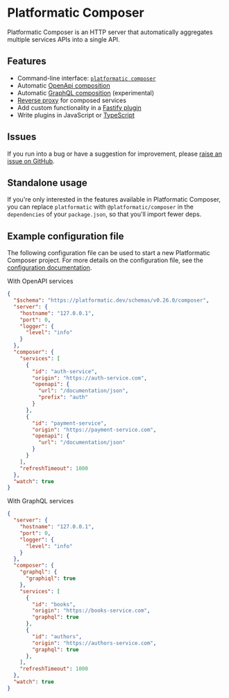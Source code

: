 # Platformatic Composer

Platformatic Composer is an HTTP server that automatically aggregates multiple
services APIs into a single API.

## Features

- Command-line interface: [`platformatic composer`](/reference/cli.md#composer)
- Automatic [OpenApi composition](/reference/composer/configuration.md#composer)
- Automatic [GraphQL composition](/reference/composer/configuration.md#composer) (experimental)
- [Reverse proxy](/reference/composer/configuration.md#composer) for composed services
- Add custom functionality in a [Fastify plugin](/reference/composer/plugin.md)
- Write plugins in JavaScript or [TypeScript](/reference/cli.md#compile)

## Issues

If you run into a bug or have a suggestion for improvement, please
[raise an issue on GitHub](https://github.com/platformatic/platformatic/issues/new).

## Standalone usage

If you're only interested in the features available in Platformatic Composer, you can replace `platformatic` with `@platformatic/composer` in the `dependencies` of your `package.json`, so that you'll import fewer deps.

## Example configuration file

The following configuration file can be used to start a new Platformatic
Composer project. For more details on the configuration file, see the
[configuration documentation](/reference/composer/configuration.md).

With OpenAPI services

```json
{
  "$schema": "https://platformatic.dev/schemas/v0.26.0/composer",
  "server": {
    "hostname": "127.0.0.1",
    "port": 0,
    "logger": {
      "level": "info"
    }
  },
  "composer": {
    "services": [
      {
        "id": "auth-service",
        "origin": "https://auth-service.com",
        "openapi": {
          "url": "/documentation/json",
          "prefix": "auth"
        }
      },
      {
        "id": "payment-service",
        "origin": "https://payment-service.com",
        "openapi": {
          "url": "/documentation/json"
        }
      }
    ],
    "refreshTimeout": 1000
  },
  "watch": true
}
```

With GraphQL services

```json
{
  "server": {
    "hostname": "127.0.0.1",
    "port": 0,
    "logger": {
      "level": "info"
    }
  },
  "composer": {
    "graphql": {
      "graphiql": true
    },
    "services": [
      {
        "id": "books",
        "origin": "https://books-service.com",
        "graphql": true
      },
      {
        "id": "authors",
        "origin": "https://authors-service.com",
        "graphql": true
      },
    ],
    "refreshTimeout": 1000
  },
  "watch": true
}
```
